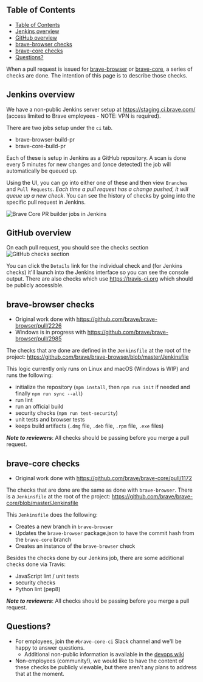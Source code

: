 ## Table of Contents
<!-- TOC -->

- [Table of Contents](#table-of-contents)
- [Jenkins overview](#jenkins-overview)
- [GitHub overview](#github-overview)
- [brave-browser checks](#brave-browser-checks)
- [brave-core checks](#brave-core-checks)
- [Questions?](#questions)

<!-- /TOC -->

When a pull request is issued for [brave-browser](https://github.com/brave/brave-browser) or [brave-core](https://github.com/brave/brave-core), a series of checks are done. The intention of this page is to describe those checks.

## Jenkins overview
We have a non-public Jenkins server setup at https://staging.ci.brave.com/ (access limited to Brave employees - NOTE: VPN is required).

There are two jobs setup under the `ci` tab.
- brave-browser-build-pr
- brave-core-build-pr

Each of these is setup in Jenkins as a GitHub repository. A scan is done every 5 minutes for new changes and (once detected) the job will automatically be queued up.

Using the UI, you can go into either one of these and then view `Branches` and `Pull Requests`. *Each time a pull request has a change pushed, it will queue up a new check*. You can see the history of checks by going into the specific pull request in Jenkins.

![Brave Core PR builder jobs in Jenkins](https://media.clifton.io/brave/wiki/jenkins-jobs.png)

## GitHub overview
On each pull request, you should see the checks section
![GitHub checks section](http://media.clifton.io/brave/wiki/github-checks.png)

You can click the `Details` link for the individual check and (for Jenkins checks) it'll launch into the Jenkins interface so you can see the console output.  There are also checks which use https://travis-ci.org which should be publicly accessible.

## brave-browser checks
- Original work done with https://github.com/brave/brave-browser/pull/2226
- Windows is in progress with https://github.com/brave/brave-browser/pull/2985

The checks that are done are defined in the `Jenkinsfile` at the root of the project:
https://github.com/brave/brave-browser/blob/master/Jenkinsfile

This logic currently only runs on Linux and macOS (Windows is WIP) and runs the following:
- initialize the repository (`npm install`, then `npm run init` if needed and finally `npm run sync --all`)
- run lint
- run an official build
- security checks (`npm run test-security`)
- unit tests and browser tests
- keeps build artifacts (`.dmg` file, `.deb` file, `.rpm` file, `.exe` files)

_**Note to reviewers**_: All checks should be passing before you merge a pull request.

## brave-core checks
- Original work done with https://github.com/brave/brave-core/pull/1172

The checks that are done are the same as done with `brave-browser`. There is a `Jenkinsfile` at the root of the project:
https://github.com/brave/brave-core/blob/master/Jenkinsfile

This `Jenkinsfile` does the following:
- Creates a new branch in `brave-browser`
- Updates the `brave-browser` package.json to have the commit hash from the `brave-core` branch
- Creates an instance of the `brave-browser` check

Besides the checks done by our Jenkins job, there are some additional checks done via Travis:
- JavaScript lint / unit tests
- security checks
- Python lint (pep8)

_**Note to reviewers**_: All checks should be passing before you merge a pull request.

## Questions?
- For employees, join the `#brave-core-ci` Slack channel and we'll be happy to answer questions.
    - Additional non-public information is available in the [devops wiki](https://github.com/brave/devops/wiki/PR-Builder-Non-public-information)
- Non-employees (community!), we would like to have the content of these checks be publicly viewable, but there aren't any plans to address that at the moment.
